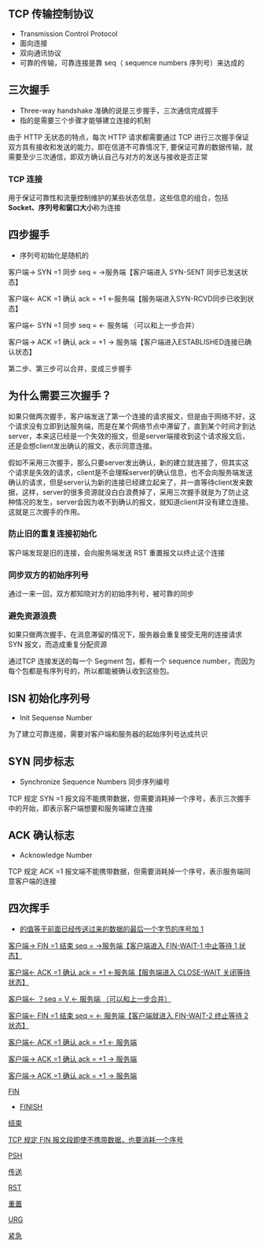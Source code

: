 ## TCP 传输控制协议

- Transmission Control Protocol 
- 面向连接
- 双向通讯协议
- 可靠的传输，可靠连接是靠 seq（ sequence numbers 序列号）来达成的

 





## 三次握手

- Three-way handshake 准确的说是三步握手，三次通信完成握手
- 指的是需要三个步骤才能够建立连接的机制

由于 HTTP 无状态的特点，每次 HTTP 请求都需要通过 TCP 进行三次握手保证双方具有接收和发送的能力，即在信道不可靠情况下, 要保证可靠的数据传输，就需要至少三次通信，即双方确认自己与对方的发送与接收是否正常

### TCP 连接

用于保证可靠性和流量控制维护的某些状态信息，这些信息的组合，包括**Socket、序列号和窗口大小**称为连接





## 四步握手

- 序列号初始化是随机的

客户端-> SYN =1 同步 seq = <Client Init Seq Num>    ->服务端【客户端进入 SYN-SENT 同步已发送状态】

客户端<- ACK =1 确认 ack =  <Client Init Seq Num> +1 <-服务端【服务端进入SYN-RCVD同步已收到状态】

客户端<- SYN =1 同步 seq =  <Server Init Seq Num>   <- 服务端 （可以和上一步合并）

客户端-> ACK =1 确认 ack =  <Server Init Seq Num> +1  -> 服务端【客户端进入ESTABLISHED连接已确认状态】

第二步、第三步可以合并，变成三步握手



## 为什么需要三次握手？

如果只做两次握手，客户端发送了第一个连接的请求报文，但是由于网络不好，这个请求没有立即到达服务端，而是在某个网络节点中滞留了，直到某个时间才到达server，本来这已经是一个失效的报文，但是server端接收到这个请求报文后，还是会想client发出确认的报文，表示同意连接。

假如不采用三次握手，那么只要server发出确认，新的建立就连接了，但其实这个请求是失效的请求，client是不会理睬server的确认信息，也不会向服务端发送确认的请求，但是server认为新的连接已经建立起来了，并一直等待client发来数据，这样，server的很多资源就没白白浪费掉了，采用三次握手就是为了防止这种情况的发生，server会因为收不到确认的报文，就知道client并没有建立连接。这就是三次握手的作用。



### 防止旧的重复连接初始化

客户端发现是旧的连接，会向服务端发送 RST 重置报文以终止这个连接



### 同步双方的初始序列号

通过一来一回，双方都知晓对方的初始序列号，被可靠的同步



### 避免资源浪费

如果只做两次握手，在消息滞留的情况下，服务器会重复接受无用的连接请求 SYN 报文，而造成重复分配资源







通过TCP 连接发送的每一个 Segment 包，都有一个 sequence number，而因为每个包都是有序列号的，所以都能被确认收到这些包。



## ISN 初始化序列号

- Init Sequense Number

为了建立可靠连接，需要对客户端和服务器的起始序列号达成共识



## SYN 同步标志

- Synchronize Sequence Numbers 同步序列编号

TCP 规定 SYN =1 报文段不能携带数据，但需要消耗掉一个序号，表示三次握手中的开始，即表示客户端想要和服务端建立连接





## ACK 确认标志

- Acknowledge Number

TCP 规定 ACK =1 报文端不能携带数据，但需要消耗掉一个序号，表示服务端同意客户端的连接





## 四次挥手

- <U> 的值等于前面已经传送过来的数据的最后一个字节的序号加 1

客户端-> FIN =1 结束 seq = <U> ->服务端【客户端进入 FIN-WAIT-1 中止等待 1 状态】

客户端<- ACK =1 确认 ack =  <U> +1 <-服务端【服务端进入 CLOSE-WAIT 关闭等待状态】

客户端<- ？seq =  V   <- 服务端 （可以和上一步合并）

客户端<-  FIN =1 结束 seq = <W>  <-  服务端【客户端就进入 FIN-WAIT-2 终止等待 2 状态】

客户端<-  ACK =1 确认 ack = <U> +1   <-  服务端

客户端-> ACK =1 确认 ack =  <U> +1  -> 服务端

客户端-> ACK =1 确认 ack =  <W> +1  -> 服务端



FIN

- FINISH

结束

TCP 规定 FIN 报文段即使不携带数据，也要消耗一个序号



PSH

传送



 



 RST

重置



URG

紧急